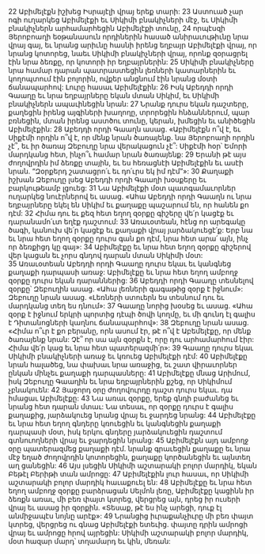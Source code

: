 22 Աբիմելէքն իշխեց Իսրայէլի վրայ երեք տարի: 23 Աստուած չար ոգի ուղարկեց Աբիմելէքի եւ Սիկիմի բնակիչների մէջ, եւ Սիկիմի բնակիչներն արհամարհեցին Աբիմելէքի տունը, 24 որպէսզի Յերոբոաղի եօթանասուն որդիներին հասած անիրաւութիւնը նրա վրայ գայ, եւ նրանց արիւնը հասնի իրենց եղբայր Աբիմելէքի վրայ, որ նրանց կոտորեց, նաեւ Սիկիմի բնակիչների վրայ, որոնք զօրացրել էին նրա ձեռքը, որ կոտորի իր եղբայրներին: 25 Սիկիմի բնակիչները նրա համար դարան պատրաստեցին լեռների կատարներին եւ կողոպտում էին բոլորին, ովքեր անցնում էին նրանց մօտի ճանապարհով: Լուրը հասաւ Աբիմելէքին: 26 Իսկ Աբեդդի որդի Գաաղը եւ նրա եղբայրները եկան մտան Սիկիմ, եւ Սիկիմի բնակիչներն ապաւինեցին նրան: 27 Նրանք դուրս եկան դաշտերը, քաղեցին իրենց այգիների խաղողը, տրորեցին հնձաններում, պար բռնեցին, մտան իրենց աստծու տունը, կերան, խմեցին եւ անիծեցին Աբիմելէքին: 28 Աբեդդի որդի Գաաղն ասաց. «Աբիմելէքն ո՞վ է, եւ Սիքէմի որդին ո՞վ է, որ մենք նրան ծառայենք. նա Յերոբոաղի որդին չէ՞, եւ իր ծառայ Զեբուղը նրա վերակացուն չէ՞: Սիքէմի հօր՝ Եմորի մարդկանց հետ, ինչո՞ւ համար նրան ծառայենք: 29 Երանի թէ այս ժողովրդին իմ ձեռքը տային, եւ ես հեռացնէի Աբիմելէքին եւ ասէի նրան. “Զօրքերդ շատացրո՛ւ եւ դո՛ւրս եկ իմ դէմ”»:
30 Քաղաքի իշխան Զեբուղը լսեց Աբեդդի որդի Գաաղի խօսքերը եւ բարկութեամբ լցուեց: 31 Նա Աբիմելէքի մօտ պատգամաւորներ ուղարկեց նուէրներով եւ ասաց. «Ահա Աբեդդի որդի Գաաղն ու նրա եղբայրները եկել են Սիկիմ եւ քաղաքը պաշարում են, որ հանեն քո դէմ: 32 Հիմա դու եւ քեզ հետ եղող զօրքը գիշերը վե՛ր կացէք եւ դարանամո՛ւտ եղէք դաշտում: 33 Առաւօտեան, հէնց որ արեգակը ծագի, կանուխ վե՛ր կացէք եւ քաղաքի վրայ յարձակուեցէ՛ք: Երբ նա եւ նրա հետ եղող զօրքը դուրս գան քո դէմ, նրա հետ արա՛ այն, ինչ որ ձեռքիցդ կը գայ»: 34 Աբիմելէքը եւ նրա հետ եղող զօրքը գիշերով վեր կացան եւ չորս գնդով դարան մտան Սիկիմի մօտ: 35 Առաւօտեան Աբեդդի որդի Գաաղը դուրս եկաւ եւ կանգնեց քաղաքի դարպասի առաջ: Աբիմելէքը եւ նրա հետ եղող ամբողջ զօրքը դուրս եկան դարաններից: 36 Աբեդդի որդի Գաաղը տեսնելով զօրքը՝ Զեբուղին ասաց. «Ահա լեռների գագաթից զօրք է իջնում»: Զեբուղը նրան ասաց. «Լեռների ստուերն ես տեսնում դու եւ մարդկանց տեղ ես դնում»: 37 Գաաղը նորից խօսեց եւ ասաց. «Ահա զօրք է իջնում երկրի պորտից դէպի ծովի կողմը, եւ մի գունդ էլ գալիս է Դիտանոցների կաղնու ճանապարհով»: 38 Զեբուղը նրան ասաց. «Հիմա ո՞ւր է քո բերանը, որն ասում էր, թէ ո՞վ է Աբեմելէքը, որ մենք ծառայենք նրան: Չէ՞ որ սա այն զօրքն է, որը դու արհամարհում էիր: Հիմա վե՛ր կաց եւ նրա հետ պատերազմի՛ր»: 39 Գաաղը դուրս եկաւ Սիկիմի բնակիչների առաջ եւ կռուեց Աբիմելէքի դէմ: 40 Աբիմելէքը նրան հալածեց, նա փախաւ նրա առաջից, եւ շատ վիրաւորներ ընկան մինչեւ քաղաքի դարպասները: 41 Աբիմելէքը մնաց Արիմում, իսկ Զեբուղը Գաաղին եւ նրա եղբայրներին քշեց, որ Սիկիմում չբնակուեն: 42 Յաջորդ օրը ժողովուրդը դաշտ դուրս եկաւ. դա իմացաւ Աբիմելէքը: 43 Նա առաւ զօրքը, երեք գնդի բաժանեց եւ նրանց հետ դարան մտաւ: Նա տեսաւ, որ զօրքը դուրս է գալիս քաղաքից, յարձակուեց նրանց վրայ եւ ջարդեց նրանց: 44 Աբիմելէքը եւ նրա հետ եղող գնդերը կռուեցին եւ կանգնեցին քաղաքի դարպասի մօտ, իսկ երկու գնդերը յարձակուեցին դաշտում գտնուողների վրայ եւ ջարդեցին նրանց: 45 Աբիմելէքն այդ ամբողջ օրը պատերազմեց քաղաքի դէմ. նրանք գրաւեցին քաղաքը եւ նրա մէջ եղած ժողովրդին կոտորեցին, քաղաքը կործանեցին եւ այնտեղ աղ ցանեցին:
46 Այս լսեցին Սիկիմի աշտարակի բոլոր մարդիկ, եկան Բեթէլ Բերիթի տան ամրոցը: 47 Աբիմելէքին լուր հասաւ, որ Սիկիմի աշտարակի բոլոր մարդիկ հաւաքուել են: 48 Աբիմելէքը եւ նրա հետ եղող ամբողջ զօրքը բարձրացան Սելմոն լեռը, Աբիմելէքը կացինն իր ձեռքն առաւ, մի բեռ փայտ կտրեց, վերցրեց այն, դրեց իր ուսերի վրայ եւ ասաց իր զօրքին. «Տեսաք, թէ ես ինչ արեցի, դուք էլ անմիջապէս նոյնը արէք»: 49 Նրանցից իւրաքանչիւրը մի բեռ փայտ կտրեց, վերցրեց ու գնաց Աբիմելէքի ետեւից. փայտը դրին ամրոցի վրայ եւ ամրոցը հրով այրեցին: Սիկիմի աշտարակի բոլոր մարդիկ, մօտ հազար մարդ՝ տղամարդ եւ կին, մեռան:
